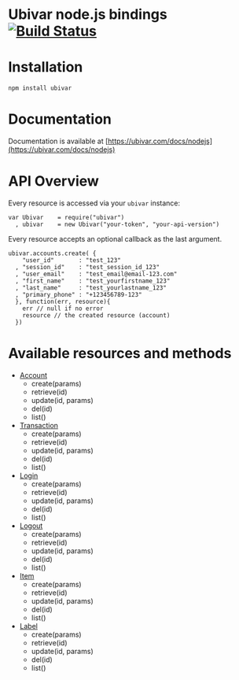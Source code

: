# Ubivar node.js bindings [![Build Status](https://travis-ci.org/ubivar/ubivar-node.png?branch=master)](https://travis-ci.org/ubivar/ubivar-node)

# Installation

`npm install ubivar`

# Documentation

Documentation is available at [https://ubivar.com/docs/nodejs](https://ubivar.com/docs/nodejs)

# API Overview

Every resource is accessed via your `ubivar` instance: 

```
var Ubivar    = require("ubivar")
  , ubivar    = new Ubivar("your-token", "your-api-version") 
```

Every resource accepts an optional callback as the last argument. 

```
ubivar.accounts.create( {
    "user_id"       : "test_123"
  , "session_id"    : "test_session_id_123"
  , "user_email"    : "test_email@email-123.com"
  , "first_name"    : "test_yourfirstname_123"
  , "last_name"     : "test_yourlastname_123"
  , "primary_phone" : "+123456789-123"
  }, function(err, resource){
    err // null if no error
    resource // the created resource (account)
  })
```

# Available resources and methods

+ [Account](https://www.ubivar.com/docs/#account)
    + create(params)
    + retrieve(id)
    + update(id, params)
    + del(id)
    + list()
+ [Transaction](https://www.ubivar.com/docs/#transaction)
    + create(params)
    + retrieve(id)
    + update(id, params)
    + del(id)
    + list()
+ [Login](https://www.ubivar.com/docs/#login)
    + create(params)
    + retrieve(id)
    + update(id, params)
    + del(id)
    + list()
+ [Logout](https://www.ubivar.com/docs/#logout)
    + create(params)
    + retrieve(id)
    + update(id, params)
    + del(id)
    + list()
+ [Item](https://www.ubivar.com/docs/#item)
    + create(params)
    + retrieve(id)
    + update(id, params)
    + del(id)
    + list()
+ [Label](https://www.ubivar.com/docs/#label)
    + create(params)
    + retrieve(id)
    + update(id, params)
    + del(id)
    + list()
